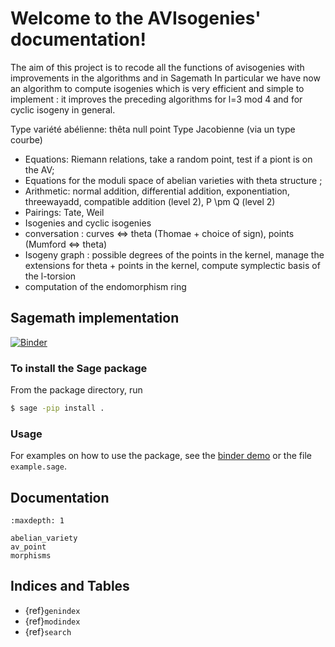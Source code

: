 # Welcome to the AVIsogenies' documentation!

The aim of this project is to recode all the functions of avisogenies with improvements in the algorithms and in Sagemath
In  particular we have now an algorithm to compute isogenies which is very efficient and simple to implement : it improves the preceding algorithms for l=3 mod 4 and for cyclic isogeny in general.

Type variété abélienne: thêta null point
Type Jacobienne (via un type courbe)

- Equations: Riemann relations, take a random point, test if a piont is on the AV;
- Equations for the moduli space of abelian varieties with theta structure ;
- Arithmetic: normal addition, differential addition, exponentiation, threewayadd,
  compatible addition (level 2), P \pm Q (level 2)
- Pairings: Tate, Weil
- Isogenies and cyclic isogenies
- conversation : curves <=> theta (Thomae + choice of sign), points (Mumford <=> theta)
- Isogeny graph : possible degrees of the points in the kernel, manage the extensions for
  theta + points in the kernel, compute symplectic basis of the l-torsion
- computation of the endomorphism ring

## Sagemath implementation
 [![Binder](https://mybinder.org/badge_logo.svg)](https://mybinder.org/v2/git/https%3A%2F%2Fgitlab.inria.fr%2Froberdam%2Favisogenies/sage)

### To install the Sage package
From the package directory, run

```sh
$ sage -pip install .
```

### Usage
For examples on how to use the package, see the [binder demo](https://mybinder.org/v2/git/https%3A%2F%2Fgitlab.inria.fr%2Froberdam%2Favisogenies/sage?filepath=.%2Fexample.ipynb
) or the file `example.sage`.

## Documentation

```{toctree}
:maxdepth: 1

abelian_variety
av_point
morphisms
```

## Indices and Tables

* {ref}`genindex`
* {ref}`modindex`
* {ref}`search`
